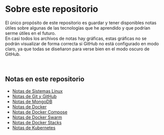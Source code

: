 # Sobre este repositorio

El único propósito de este repositorio es guardar y tener disponibles notas útiles sobre algunas de las tecnologías que he aprendido y que podrían serme útiles en el futuro.\
En casi todos los archivos de notas hay gráficas, estas gráficas no se podrán visualizar de forma correcta si GitHub no está configurado en modo claro, ya que todas se diseñaron para verse bien en el modo oscuro de GitHub.

<br>

## Notas en este repositorio

- [Notas de Sistemas Linux](https://github.com/Joseesc24/mis_notas_de_desarrollo/blob/master/notas_de_sistemas_linux.md)
- [Notas de Git y GitHub](https://github.com/Joseesc24/mis_notas_de_desarrollo/blob/master/notas_de_git_y_github.md)
- [Notas de MongoDB](https://github.com/Joseesc24/mis_notas_de_desarrollo/blob/master/notas_de_mongodb.md)
- [Notas de Docker](https://github.com/Joseesc24/mis_notas_de_desarrollo/blob/master/notas_de_docker.md)
- [Notas de Docker Compose](https://github.com/Joseesc24/mis_notas_de_desarrollo/blob/master/notas_de_docker_compose.md)
- [Notas de Docker Swarm](https://github.com/Joseesc24/mis_notas_de_desarrollo/blob/master/notas_de_docker_swarm.md)
- [Notas de Docker Stacks](https://github.com/Joseesc24/mis_notas_de_desarrollo/blob/master/notas_de_docker_stacks.md)
- [Notas de Kubernetes](https://github.com/Joseesc24/mis_notas_de_desarrollo/blob/master/notas_de_kubernetes.md)

<br>
